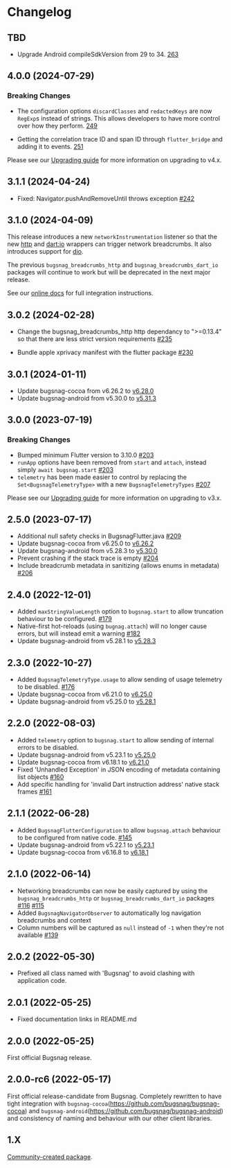 # Changelog

## TBD

- Upgrade Android compileSdkVersion from 29 to 34.
  [263](https://github.com/bugsnag/bugsnag-flutter/pull/263)

## 4.0.0 (2024-07-29)

### Breaking Changes

- The configuration options `discardClasses` and `redactedKeys` are now `RegExp`s instead of strings. This allows developers to have more control over how they perform.
  [249](https://github.com/bugsnag/bugsnag-flutter/pull/249)
  
- Getting the correlation trace ID and span ID through `flutter_bridge` and adding it to events.
  [251](https://github.com/bugsnag/bugsnag-flutter/pull/251)

Please see our [Upgrading guide](./UPGRADING.MD) for more information on upgrading to v4.x.

## 3.1.1 (2024-04-24)

- Fixed: Navigator.pushAndRemoveUntil throws exception [#242](https://github.com/bugsnag/bugsnag-flutter/pull/242)

## 3.1.0 (2024-04-09)

This release introduces a new `networkInstrumentation` listener so that the new [http](https://pub.dev/packages/bugsnag_http_client) and [dart:io](https://pub.dev/packages/bugsnag_flutter_dart_io_http_client) wrappers can trigger network breadcrumbs. It also introduces support for [dio](https://pub.dev/packages/dio).

The previous `bugsnag_breadcrumbs_http` and `bugsnag_breadcrumbs_dart_io` packages will continue to work but will be deprecated in the next major release.

See our [online docs](https://docs.bugsnag.com/platforms/flutter/customizing-breadcrumbs/#network-request-breadcrumbs) for full integration instructions.

## 3.0.2 (2024-02-28)

- Change the bugsnag_breadcrumbs_http http dependancy to ">=0.13.4" so that there are less strict version requirements [#235](https://github.com/bugsnag/bugsnag-flutter/pull/235)

- Bundle apple xprivacy manifest with the flutter package [#230](https://github.com/bugsnag/bugsnag-flutter/pull/230)

## 3.0.1 (2024-01-11)

- Update bugsnag-cocoa from v6.26.2 to [v6.28.0](https://github.com/bugsnag/bugsnag-cocoa/blob/master/CHANGELOG.md#6280-2023-12-13)
- Update bugsnag-android from v5.30.0 to [v5.31.3](https://github.com/bugsnag/bugsnag-android/blob/master/CHANGELOG.md#5313-2023-11-06)

## 3.0.0 (2023-07-19)

### Breaking Changes

- Bumped minimum Flutter version to 3.10.0
  [#203](https://github.com/bugsnag/bugsnag-flutter/pull/203)
- `runApp` options have been removed from `start` and `attach`, instead simply `await bugsnag.start`
  [#203](https://github.com/bugsnag/bugsnag-flutter/pull/203)
- `telemetry` has been made easier to control by replacing the `Set<BugsnagTelemetryType>` with a new `BugsnagTelemetryTypes`
  [#207](https://github.com/bugsnag/bugsnag-flutter/pull/207)

Please see our [Upgrading guide](./UPGRADING.MD) for more information on upgrading to v3.x.

## 2.5.0 (2023-07-17)

- Additional null safety checks in BugsnagFlutter.java [#209](https://github.com/bugsnag/bugsnag-flutter/pull/209)
- Update bugsnag-cocoa from v6.25.0 to [v6.26.2](https://github.com/bugsnag/bugsnag-cocoa/blob/master/CHANGELOG.md#6262-2023-04-20)
- Update bugsnag-android from v5.28.3 to [v5.30.0](https://github.com/bugsnag/bugsnag-android/blob/master/CHANGELOG.md#5300-2023-05-11)
- Prevent crashing if the stack trace is empty
  [#204](https://github.com/bugsnag/bugsnag-flutter/pull/204)
- Include breadcrumb metadata in sanitizing (allows enums in metadata)
  [#206](https://github.com/bugsnag/bugsnag-flutter/pull/206)

## 2.4.0 (2022-12-01)

- Added `maxStringValueLength` option to `bugsnag.start` to allow truncation behaviour to be configured.
  [#179](https://github.com/bugsnag/bugsnag-flutter/pull/179)
- Native-first hot-reloads (using `bugnag.attach`) will no longer cause errors, but will instead emit a warning
  [#182](https://github.com/bugsnag/bugsnag-flutter/pull/182)
- Update bugsnag-android from v5.28.1 to [v5.28.3](https://github.com/bugsnag/bugsnag-android/blob/master/CHANGELOG.md#5283-2022-11-16)

## 2.3.0 (2022-10-27)

- Added `BugsnagTelemetryType.usage` to allow sending of usage telemetry to be disabled.
  [#176](https://github.com/bugsnag/bugsnag-flutter/pull/176)
- Update bugsnag-cocoa from v6.21.0 to [v6.25.0](https://github.com/bugsnag/bugsnag-cocoa/blob/master/CHANGELOG.md#6240-2022-10-05)
- Update bugsnag-android from v5.25.0 to [v5.28.1](https://github.com/bugsnag/bugsnag-android/blob/master/CHANGELOG.md#5281-2022-10-19)

## 2.2.0 (2022-08-03)

- Added `telemetry` option to `bugsnag.start` to allow sending of internal errors to be disabled.
- Update bugsnag-android from v5.23.1 to [v5.25.0](https://github.com/bugsnag/bugsnag-android/blob/master/CHANGELOG.md#5250-2022-07-19)
- Update bugsnag-cocoa from v6.18.1 to [v6.21.0](https://github.com/bugsnag/bugsnag-cocoa/blob/master/CHANGELOG.md#6210-2022-07-20)
- Fixed 'Unhandled Exception' in JSON encoding of metadata containing list objects
  [#160](https://github.com/bugsnag/bugsnag-flutter/pull/160)
- Add specific handling for 'invalid Dart instruction address' native stack frames
  [#161](https://github.com/bugsnag/bugsnag-flutter/pull/161)

## 2.1.1 (2022-06-28)

- Added `BugsnagFlutterConfiguration` to allow `bugsnag.attach` behaviour to be configured from native code.
  [#145](https://github.com/bugsnag/bugsnag-flutter/pull/145)
- Update bugsnag-android from v5.22.1 to [v5.23.1](https://github.com/bugsnag/bugsnag-android/blob/master/CHANGELOG.md#5231-2022-06-23)
- Update bugsnag-cocoa from v6.16.8 to [v6.18.1](https://github.com/bugsnag/bugsnag-cocoa/blob/master/CHANGELOG.md#6181-2022-06-22)

## 2.1.0 (2022-06-14)

- Networking breadcrumbs can now be easily captured by using the `bugsnag_breadcrumbs_http` or `bugsnag_breadcrumbs_dart_io` packages
  [#116](https://github.com/bugsnag/bugsnag-flutter/pull/116) 
  [#115](https://github.com/bugsnag/bugsnag-flutter/pull/115)
- Added `BugsnagNavigatorObserver` to automatically log navigation breadcrumbs and context
- Column numbers will be captured as `null` instead of `-1` when they're not available
  [#139](https://github.com/bugsnag/bugsnag-flutter/pull/139)

## 2.0.2 (2022-05-30)

- Prefixed all class named with 'Bugsnag' to avoid clashing with application code.

## 2.0.1 (2022-05-25)

- Fixed documentation links in README.md

## 2.0.0 (2022-05-25)

First official Bugsnag release.

## 2.0.0-rc6 (2022-05-17)

First official release-candidate from Bugsnag. Completely rewritten to have tight integration with `bugsnag-cocoa`(https://github.com/bugsnag/bugsnag-cocoa) and `bugsnag-android`(https://github.com/bugsnag/bugsnag-android) and consistency of naming and behaviour with our other client libraries.

## 1.X 

[Community-created package](https://github.com/GetDutchie/bugsnag_flutter).
